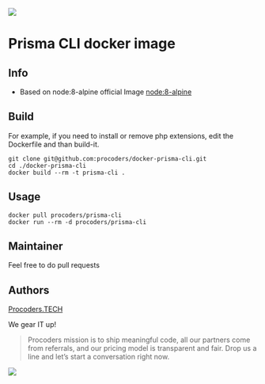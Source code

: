 [![](https://www.procoders.tech/art/pro-powered.png)](http://procoders.tech/)

# Prisma CLI docker image

## Info

* Based on node:8-alpine official Image [node:8-alpine](https://hub.docker.com/_/node/)

## Build

For example, if you need to install or remove php extensions, edit the Dockerfile and than build-it.

	git clone git@github.com:procoders/docker-prisma-cli.git
	cd ./docker-prisma-cli
	docker build --rm -t prisma-cli .

## Usage

	docker pull procoders/prisma-cli
	docker run --rm -d procoders/prisma-cli

## Maintainer

Feel free to do pull requests

## Authors

[Procoders.TECH](https://procoders.tech)

We gear IT up!

> Procoders mission is to ship meaningful code, all our partners come from referrals, and our pricing model is transparent and fair. Drop us a line and let’s start a conversation right now. 

[![](https://www.procoders.tech/art/powered.png)](http://procoders.tech/)

